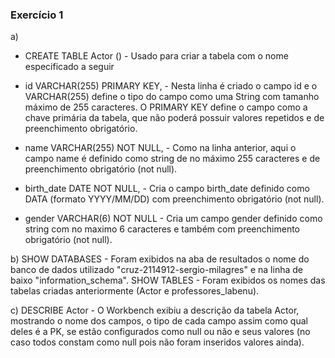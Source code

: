 ### Exercício 1

a)

- CREATE TABLE Actor () - Usado para criar a tabela com o nome especificado a seguir

- id VARCHAR(255) PRIMARY KEY, - Nesta linha é criado o campo id e o VARCHAR(255) define o tipo do campo como uma String com tamanho máximo de 255 caracteres. O PRIMARY KEY define o campo como a chave primária da tabela, que não poderá possuir valores repetidos e de preenchimento obrigatório.

- name VARCHAR(255) NOT NULL, - Como na linha anterior, aqui o campo name é definido como string de no máximo 255 caracteres e de preenchimento obrigatório (not null).

- birth_date DATE NOT NULL, - Cria o campo birth_date definido como DATA (formato YYYY/MM/DD) com preenchimento obrigatório (not null).

- gender VARCHAR(6) NOT NULL - Cria um campo gender definido como string com no maximo 6 caracteres e também com preenchimento obrigatório (not null).

b) SHOW DATABASES - Foram exibidos na aba de resultados o nome do banco de dados utilizado "cruz-2114912-sergio-milagres" e na linha de baixo "information_schema".
SHOW TABLES - Foram exibidos os nomes das tabelas criadas anteriormente (Actor e professores_labenu).

c) DESCRIBE Actor - O Workbench exibiu a descrição da tabela Actor, mostrando o nome dos campos, o tipo de cada campo assim como qual deles é a PK, se estão configurados como null ou não e seus valores (no caso todos constam como null pois não foram inseridos valores ainda).
